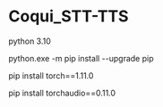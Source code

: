 # Coqui_STT-TTS

python 3.10

python.exe -m pip install --upgrade pip

pip install torch==1.11.0

pip install torchaudio==0.11.0
